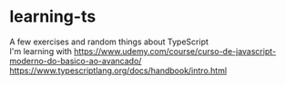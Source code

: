 # learning-ts
A few exercises and random things about TypeScript
<br>I'm learning with https://www.udemy.com/course/curso-de-javascript-moderno-do-basico-ao-avancado/
<br>https://www.typescriptlang.org/docs/handbook/intro.html
